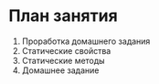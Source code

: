 # План занятия

01. Проработка домашнего задания
02. Статические свойства
03. Статические методы
04. Домашнее задание